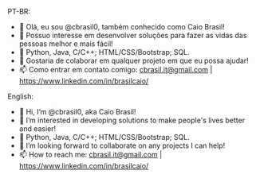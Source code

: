 PT-BR:
- 👋 Olá, eu sou @cbrasil0, também conhecido como Caio Brasil!
- 👀 Possuo interesse em desenvolver soluções para fazer as vidas das pessoas melhor e mais fácil!
- 🌱 Python, Java, C/C++; HTML/CSS/Bootstrap; SQL.
- 💞️ Gostaria de colaborar em qualquer projeto em que eu possa ajudar!
- 📫 Como entrar em contato comigo: cbrasil.it@gmail.com | https://www.linkedin.com/in/brasilcaio/

English:
- 👋 Hi, I’m @cbrasil0, aka Caio Brasil!
- 👀 I’m interested in developing solutions to make people's lives better and easier!
- 🌱 Python, Java, C/C++; HTML/CSS/Bootstrap; SQL.
- 💞️ I’m looking forward to collaborate on any projects I can help!
- 📫 How to reach me: cbrasil.it@gmail.com | https://www.linkedin.com/in/brasilcaio/

<!---
cbrasil0/cbrasil0 is a ✨ special ✨ repository because its `README.md` (this file) appears on your GitHub profile.
You can click the Preview link to take a look at your changes.
--->

